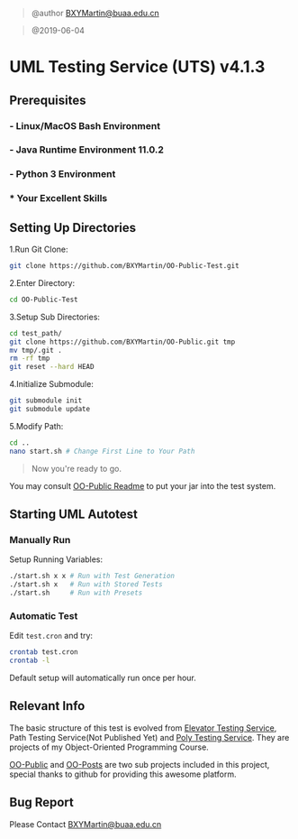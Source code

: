 > @author BXYMartin@buaa.edu.cn

> @2019-06-04

# UML Testing Service (UTS) v4.1.3
## Prerequisites
### - Linux/MacOS Bash Environment
### - Java Runtime Environment 11.0.2
### - Python 3 Environment
### * Your Excellent Skills

## Setting Up Directories
1.Run Git Clone:
```bash
git clone https://github.com/BXYMartin/OO-Public-Test.git
```

2.Enter Directory:
```bash
cd OO-Public-Test
```

3.Setup Sub Directories:
```bash
cd test_path/
git clone https://github.com/BXYMartin/OO-Public.git tmp
mv tmp/.git .
rm -rf tmp
git reset --hard HEAD
```

4.Initialize Submodule:
```bash
git submodule init
git submodule update
```

5.Modify Path:
```bash
cd ..
nano start.sh # Change First Line to Your Path
```

> Now you're ready to go.

You may consult [OO-Public Readme](https://github.com/BXYMartin/OO-Public) to put your jar into the test system.

## Starting UML Autotest
### Manually Run
Setup Running Variables:
```bash
./start.sh x x # Run with Test Generation
./start.sh x   # Run with Stored Tests
./start.sh     # Run with Presets
```
### Automatic Test
Edit `test.cron` and try:
```bash
crontab test.cron
crontab -l
```

Default setup will automatically run once per hour.

## Relevant Info
The basic structure of this test is evolved from [Elevator Testing Service](https://github.com/BXYMartin/Java-Elevator/tree/test_multi), Path Testing Service(Not Published Yet) and [Poly Testing Service](https://github.com/BXYMartin/Java-Polynomial/tree/java_test). They are projects of my Object-Oriented Programming Course.

[OO-Public](https://github.com/BXYMartin/OO-Public) and [OO-Posts](https://github.com/Catherine9811/OO-Posts) are two sub projects included in this project, special thanks to github for providing this awesome platform.

## Bug Report
Please Contact BXYMartin@buaa.edu.cn
